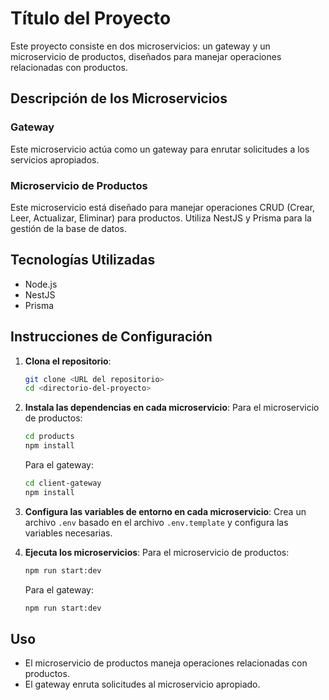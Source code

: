 # Título del Proyecto

Este proyecto consiste en dos microservicios: un gateway y un microservicio de productos, diseñados para manejar operaciones relacionadas con productos.

## Descripción de los Microservicios

### Gateway
Este microservicio actúa como un gateway para enrutar solicitudes a los servicios apropiados.

### Microservicio de Productos
Este microservicio está diseñado para manejar operaciones CRUD (Crear, Leer, Actualizar, Eliminar) para productos. Utiliza NestJS y Prisma para la gestión de la base de datos.

## Tecnologías Utilizadas
- Node.js
- NestJS
- Prisma

## Instrucciones de Configuración

1. **Clona el repositorio**:
   ```bash
   git clone <URL del repositorio>
   cd <directorio-del-proyecto>
   ```

2. **Instala las dependencias en cada microservicio**:
   Para el microservicio de productos:
   ```bash
   cd products
   npm install
   ```

   Para el gateway:
   ```bash
   cd client-gateway
   npm install
   ```

3. **Configura las variables de entorno en cada microservicio**:
   Crea un archivo `.env` basado en el archivo `.env.template` y configura las variables necesarias.

4. **Ejecuta los microservicios**:
   Para el microservicio de productos:
   ```bash
   npm run start:dev
   ```

   Para el gateway:
   ```bash
   npm run start:dev
   ```

## Uso
- El microservicio de productos maneja operaciones relacionadas con productos.
- El gateway enruta solicitudes al microservicio apropiado.
